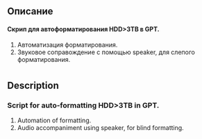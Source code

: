 ## Описание
#### Скрип для автоформатирования HDD>3TB в GPT.
1) Автоматизация форматирования.
2) Звуковое соправождение с помощью speaker, для слепого форматирования.
#

## Description
### Script for auto-formatting HDD>3TB in GPT.
1) Automation of formatting.
2) Audio accompaniment using speaker, for blind formatting.

